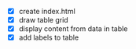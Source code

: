 - [x] create index.html
- [x] draw table grid
- [x] display content from data in table
- [x] add labels to table